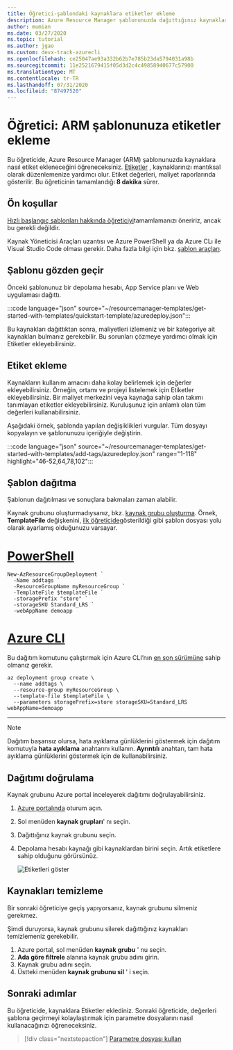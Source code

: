 ```yaml
---
title: Öğretici-şablondaki kaynaklara etiketler ekleme
description: Azure Resource Manager şablonunuzda dağıttığınız kaynaklara Etiketler ekleyin. Etiketler, kaynakları mantıksal olarak düzenlemenizi sağlar.
author: mumian
ms.date: 03/27/2020
ms.topic: tutorial
ms.author: jgao
ms.custom: devx-track-azurecli
ms.openlocfilehash: ce25047ae93a332b62b7e785b23da5794031a98b
ms.sourcegitcommit: 11e2521679415f05d3d2c4c49858940677c57900
ms.translationtype: MT
ms.contentlocale: tr-TR
ms.lasthandoff: 07/31/2020
ms.locfileid: "87497520"
---
```

# <a name="tutorial-add-tags-in-your-arm-template"></a>Öğretici: ARM şablonunuza etiketler ekleme

Bu öğreticide, Azure Resource Manager (ARM) şablonunuzda kaynaklara nasıl etiket ekleneceğini öğreneceksiniz. [Etiketler](../management/tag-resources.md) , kaynaklarınızı mantıksal olarak düzenlemenize yardımcı olur. Etiket değerleri, maliyet raporlarında gösterilir. Bu öğreticinin tamamlandığı **8 dakika** sürer.

## <a name="prerequisites"></a>Ön koşullar

[Hızlı başlangıç şablonları hakkında öğreticiyi](template-tutorial-quickstart-template.md)tamamlamanızı öneririz, ancak bu gerekli değildir.

Kaynak Yöneticisi Araçları uzantısı ve Azure PowerShell ya da Azure CLı ile Visual Studio Code olması gerekir. Daha fazla bilgi için bkz. [şablon araçları](template-tutorial-create-first-template.md#get-tools).

## <a name="review-template"></a>Şablonu gözden geçir

Önceki şablonunuz bir depolama hesabı, App Service planı ve Web uygulaması dağıttı.

:::code language="json" source="~/resourcemanager-templates/get-started-with-templates/quickstart-template/azuredeploy.json":::

Bu kaynakları dağıttıktan sonra, maliyetleri izlemeniz ve bir kategoriye ait kaynakları bulmanız gerekebilir. Bu sorunları çözmeye yardımcı olmak için Etiketler ekleyebilirsiniz.

## <a name="add-tags"></a>Etiket ekleme

Kaynakların kullanım amacını daha kolay belirlemek için değerler ekleyebilirsiniz. Örneğin, ortamı ve projeyi listelemek için Etiketler ekleyebilirsiniz. Bir maliyet merkezini veya kaynağa sahip olan takımı tanımlayan etiketler ekleyebilirsiniz. Kuruluşunuz için anlamlı olan tüm değerleri kullanabilirsiniz.

Aşağıdaki örnek, şablonda yapılan değişiklikleri vurgular. Tüm dosyayı kopyalayın ve şablonunuzu içeriğiyle değiştirin.

:::code language="json" source="~/resourcemanager-templates/get-started-with-templates/add-tags/azuredeploy.json" range="1-118" highlight="46-52,64,78,102":::

## <a name="deploy-template"></a>Şablon dağıtma

Şablonun dağıtılması ve sonuçlara bakmaları zaman alabilir.

Kaynak grubunu oluşturmadıysanız, bkz. [kaynak grubu oluşturma](template-tutorial-create-first-template.md#create-resource-group). Örnek, **TemplateFile** değişkenini, [ilk öğreticide](template-tutorial-create-first-template.md#deploy-template)gösterildiği gibi şablon dosyası yolu olarak ayarlamış olduğunuzu varsayar.

# <a name="powershell"></a>[PowerShell](#tab/azure-powershell)

```azurepowershell
New-AzResourceGroupDeployment `
  -Name addtags `
  -ResourceGroupName myResourceGroup `
  -TemplateFile $templateFile `
  -storagePrefix "store" `
  -storageSKU Standard_LRS `
  -webAppName demoapp
```

# <a name="azure-cli"></a>[Azure CLI](#tab/azure-cli)

Bu dağıtım komutunu çalıştırmak için Azure CLI’nın [en son sürümüne](/cli/azure/install-azure-cli) sahip olmanız gerekir.

```azurecli
az deployment group create \
  --name addtags \
  --resource-group myResourceGroup \
  --template-file $templateFile \
  --parameters storagePrefix=store storageSKU=Standard_LRS webAppName=demoapp
```

---

> [!NOTE]
> Dağıtım başarısız olursa, hata ayıklama günlüklerini göstermek için dağıtım komutuyla **hata ayıklama** anahtarını kullanın.  **Ayrıntılı** anahtarı, tam hata ayıklama günlüklerini göstermek için de kullanabilirsiniz.

## <a name="verify-deployment"></a>Dağıtımı doğrulama

Kaynak grubunu Azure portal inceleyerek dağıtımı doğrulayabilirsiniz.

1. [Azure portalında](https://portal.azure.com) oturum açın.
1. Sol menüden **kaynak grupları**' nı seçin.
1. Dağıttığınız kaynak grubunu seçin.
1. Depolama hesabı kaynağı gibi kaynaklardan birini seçin. Artık etiketlere sahip olduğunu görürsünüz.

   ![Etiketleri göster](./media/template-tutorial-add-tags/show-tags.png)

## <a name="clean-up-resources"></a>Kaynakları temizleme

Bir sonraki öğreticiye geçiş yapıyorsanız, kaynak grubunu silmeniz gerekmez.

Şimdi duruyorsa, kaynak grubunu silerek dağıttığınız kaynakları temizlemeniz gerekebilir.

1. Azure portal, sol menüden **kaynak grubu** ' nu seçin.
2. **Ada göre filtrele** alanına kaynak grubu adını girin.
3. Kaynak grubu adını seçin.
4. Üstteki menüden **kaynak grubunu sil** ' i seçin.

## <a name="next-steps"></a>Sonraki adımlar

Bu öğreticide, kaynaklara Etiketler eklediniz. Sonraki öğreticide, değerleri şablona geçirmeyi kolaylaştırmak için parametre dosyalarını nasıl kullanacağınızı öğreneceksiniz.

> [!div class="nextstepaction"]
> [Parametre dosyası kullan](template-tutorial-use-parameter-file.md)
